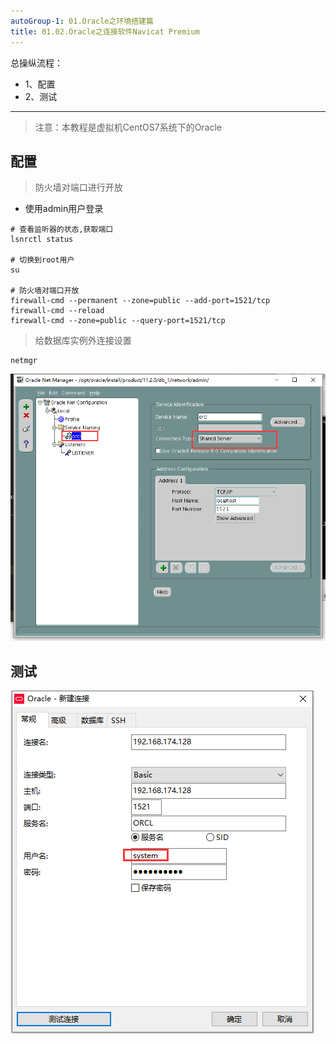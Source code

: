 ```yaml
---
autoGroup-1: 01.Oracle之环境搭建篇
title: 01.02.Oracle之连接软件Navicat Premium
---
```


总操纵流程：
- 1、配置
- 2、测试


***

> 注意：本教程是虚拟机CentOS7系统下的Oracle

## 配置

> 防火墙对端口进行开放

- 使用admin用户登录

```shell
# 查看监听器的状态,获取端口
lsnrctl status

# 切换到root用户
su 

# 防火墙对端口开放
firewall-cmd --permanent --zone=public --add-port=1521/tcp
firewall-cmd --reload
firewall-cmd --zone=public --query-port=1521/tcp
```

> 给数据库实例外连接设置

```
netmgr
```

![](./image/01.02-1.png)


## 测试

![](./image/01.02-2.png)

